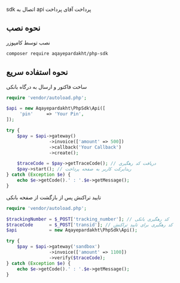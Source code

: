 sdk اتصال به api پرداخت آقای پرداخت

## نحوه نصب

نصب توسط کامپوزر

```bash
composer require aqayepardakht/php-sdk
```

##  نحوه استفاده سریع

ساخت فاکتور و ارسال به درگاه بانکی

```php
require 'vendor/autoload.php';

$api = new Aqayepardakht\PhpSdk\Api([
     'pin'     => 'Your Pin',
]);

try {       
    $pay = $api->gateway()
                ->invoice(['amount' => 500])
                ->callback('Your Callback')
                ->create();

    $traceCode = $pay->getTraceCode(); // دریافت کد رهگیری
    $pay->start(); // ریدایرکت کاربر به صفحه پرداخت
} catch (Exception $e) { 
    echo $e->getCode().' : '.$e->getMessage();
}
```
تایید تراکنش پس از بازگشت از صفحه بانکی

```php
require 'vendor/autoload.php';

$trackingNumber = $_POST['tracking_number']; // کد رهگیری بانکی
$traceCode      = $_POST['transid']; // کد رهگیری برای تایید تراکنش
$api            = new Aqayepardakht\PhpSdk\Api();

try {
    $pay = $api->gateway('sandbox')
                ->invoice(['amount' => 1100])
                ->verify($traceCode);
} catch (Exception $e) { 
    echo $e->getCode().' : '.$e->getMessage();
}
```
